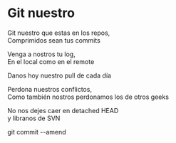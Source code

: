 # Git nuestro

Git nuestro que estas en los repos,<br>
Comprimidos sean tus commits<br>

Venga a nostros tu log,<br>
En el local como en el remote<br>

Danos hoy nuestro pull de cada día<br>

Perdona nuestros conflictos,<br>
Como también nostros perdonamos los de otros geeks<br>

No nos dejes caer en detached HEAD<br>
y libranos de SVN<br>

git commit --amend